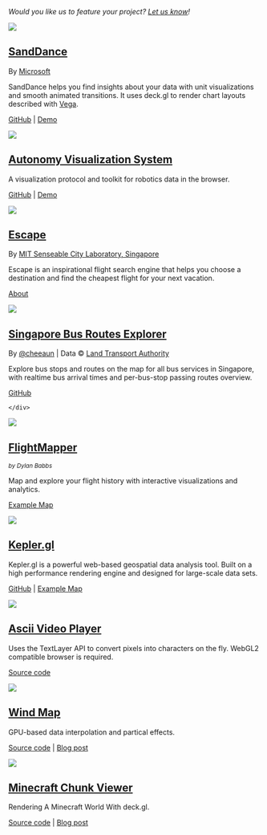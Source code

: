 *Would you like us to feature your project? [Let us know](https://github.com/uber/deck.gl/issues)!*

<div>
  <div class="thumb">
    <div data-title="SandDance" >
      <a href="https://microsoft.github.io/SandDance/" target="_blank" rel="noopener noreferrer">
        <img src="images/showcase-sanddance.jpg" />
      </a>
    </div>
  </div>
  <div class="thumb-desc">
    <div>
      <a href="https://microsoft.github.io/SandDance/" target="_blank" rel="noopener noreferrer"><h2>SandDance</h2></a>
      <p class="credit">By <a href="http://senseable.mit.edu/">Microsoft</a></p>
      <p>SandDance helps you find insights about your data with unit visualizations and smooth animated transitions. It uses deck.gl to render chart layouts described with <a href="https://vega.github.io/">Vega</a>.</p>
      <p class="credit"><a href="https://github.com/Microsoft/SandDance">GitHub</a> | <a href="https://microsoft.github.io/SandDance/app/">Demo</a></p>
    </div>
  </div>

  <div class="thumb">
    <div class="bg-black" data-title="Autonomous Visualization System" >
      <a href="https://avs.auto" target="_blank" rel="noopener noreferrer">
        <img src="images/showcase-avs.jpg" />
      </a>
    </div>
  </div>
  <div class="thumb-desc">
    <div>
      <a href="https://avs.auto" target="_blank" rel="noopener noreferrer"><h2>Autonomy Visualization System</h2></a>
      <p>A visualization protocol and toolkit for robotics data in the browser.</p>
      <p class="credit"><a href="https://github.com/uber/streetscape.gl">GitHub</a> | <a href="https://avs.auto/demo">Demo</a></p>
    </div>
  </div>

  <div class="thumb">
    <div data-title="Escape" >
      <a href="https://greatescape.co" target="_blank" rel="noopener noreferrer">
        <img src="images/showcase-escape.jpg" />
      </a>
    </div>
  </div>
  <div class="thumb-desc">
    <div>
      <a href="https://greatescape.co" target="_blank" rel="noopener noreferrer"><h2>Escape</h2></a>
      <p class="credit">By <a href="http://senseable.mit.edu/">MIT Senseable City Laboratory, Singapore</a></p>
      <p>Escape is an inspirational flight search engine that helps you choose a destination and find the cheapest flight for your next vacation.</p>
      <p class="credit"><a href="https://greatescape.co/about">About</a></p>
    </div>
  </div>

  <div class="thumb">
    <div class="bg-black" data-title="BusRouter SG" >
      <a href="https://busrouter.sg/visualization/" target="_blank" rel="noopener noreferrer">
        <img src="images/showcase-singapore-bus-route.jpg" />
      </a>
    </div>
  </div>
  <div class="thumb-desc">
    <div>
      <a href="https://busrouter.sg/visualization/" target="_blank" rel="noopener noreferrer"><h2>Singapore Bus Routes Explorer</h2></a>
      <p class="credit">By <a href="http://twitter.com/cheeaun">@cheeaun</a> | Data © <a href="http://www.mytransport.sg/">Land Transport Authority</a></p>
      <p>Explore bus stops and routes on the map for all bus services in Singapore, with realtime bus arrival times and per-bus-stop passing routes overview.</p>
      <p class="credit"><a href="https://github.com/cheeaun/busrouter-sg">GitHub</a></p>

    </div>
  </div>

  <div class="thumb">
    <div class="bg-black" data-title="FlightMapper" >
      <a href="https://flightmapper.io/ "target="_blank" rel="noopener noreferrer">
        <img src="images/showcase-flightmapper.jpg" />
      </a>
    </div>
  </div>
  <div class="thumb-desc">
    <div>
      <a href="https://flightmapper.io/" target="_blank" rel="noopener noreferrer"><h2>FlightMapper</h2></a>
      <p><small><i>by Dylan Babbs</i></small></p>
      <p>Map and explore your flight history with interactive visualizations and analytics.</p>
      <p class="credit"><a href="https://flightmapper.io/maps/dbabbs" target="_blank" rel="noopener noreferrer">Example Map</a><p>
    </div>
  </div>

  <div class="thumb">
    <div class="bg-black" data-title="Kepler.gl" >
      <a href="https://uber.github.io/kepler.gl/" target="_blank" rel="noopener noreferrer">
        <img src="images/showcase-kepler-gl.jpg" />
      </a>
    </div>
  </div>
  <div class="thumb-desc">
    <div>
      <a href="https://uber.github.io/kepler.gl/" target="_blank" rel="noopener noreferrer"><h2>Kepler.gl</h2></a>
      <p>Kepler.gl is a powerful web-based geospatial data analysis tool. Built on a high performance rendering engine and designed for large-scale data sets.</p>
      <p class="credit"><a href="https://github.com/uber/kepler.gl" target="_blank" rel="noopener noreferrer">GitHub</a> | <a href="https://kepler.gl/demo/sfcontour" target="_blank" rel="noopener noreferrer">Example Map</a></p>
    </div>
  </div>

  <div class="thumb">
    <div data-title="Ascii Video Player">
      <a href="https://uber.github.io/deck.gl/showcases/ascii" target="_blank" rel="noopener noreferrer">
        <img src="images/showcase-ascii.jpg" />
      </a>
    </div>
  </div>
  <div class="thumb-desc">
    <div>
      <a href="https://uber.github.io/deck.gl/showcases/ascii" target="_blank" rel="noopener noreferrer"><h2>Ascii Video Player</h2></a>
      <p>Uses the TextLayer API to convert pixels into characters on the fly. WebGL2 compatible browser is required.</p>
      <p class="credit"><a href="https://github.com/uber/deck.gl/tree/6.4-release/showcases/ascii" target="_blank" rel="noopener noreferrer">Source code</a></p>
    </div>
  </div>

  <div class="thumb">
    <div class="bg-black" data-title="Wind Map">
      <a href="https://uber.github.io/deck.gl/showcases/wind" target="_blank" rel="noopener noreferrer">
        <img src="images/showcase-wind.jpg" />
      </a>
    </div>
  </div>
  <div class="thumb-desc">
    <div>
      <a href="https://uber.github.io/deck.gl/showcases/wind" target="_blank" rel="noopener noreferrer"><h2>Wind Map</h2></a>
      <p>GPU-based data interpolation and partical effects.</p>
      <p class="credit"><a href="https://github.com/uber/deck.gl/tree/6.4-release/showcases/wind" target="_blank" rel="noopener noreferrer">Source code</a> | <a href="https://medium.com/vis-gl/wind-map-a58575f87fe3" target="_blank" rel="noopener noreferrer">Blog post</a></p>
    </div>
  </div>

  <div class="thumb">
    <div class="bg-black" data-title="Minecraft Chunk Viewer">
      <a href="https://pessimistress.github.io/minecraft/" target="_blank" rel="noopener noreferrer">
        <img src="images/showcase-minecraft-viewer.jpg" />
      </a>
    </div>
  </div>
  <div class="thumb-desc">
    <div>
      <a href="https://pessimistress.github.io/minecraft/" target="_blank" rel="noopener noreferrer"><h2>Minecraft Chunk Viewer</h2></a>
      <p>Rendering A Minecraft World With deck.gl.</p>
      <p class="credit"><a href="https://github.com/Pessimistress/minecraft-chunk-viewer" target="_blank" rel="noopener noreferrer">Source code</a> | <a href="https://medium.com/vis-gl/rendering-a-minecraft-world-with-deck-gl-927b52c5c6db" target="_blank" rel="noopener noreferrer">Blog post</a></p>
    </div>
  </div>
</div>

